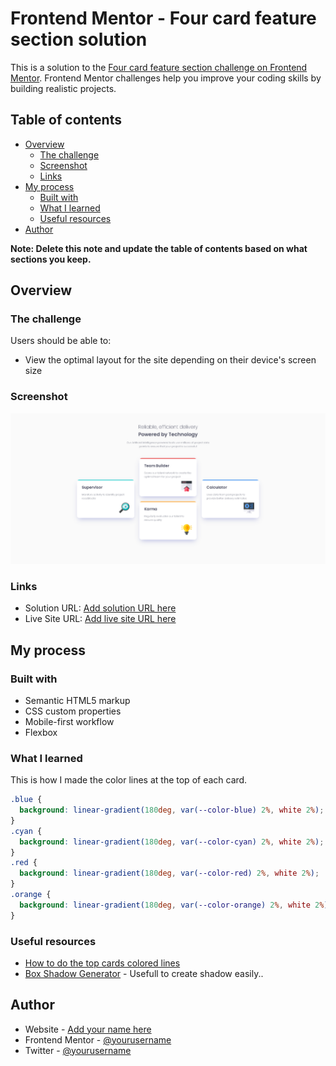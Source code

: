 # Frontend Mentor - Four card feature section solution

This is a solution to the [Four card feature section challenge on Frontend Mentor](https://www.frontendmentor.io/challenges/four-card-feature-section-weK1eFYK). Frontend Mentor challenges help you improve your coding skills by building realistic projects. 

## Table of contents

- [Overview](#overview)
  - [The challenge](#the-challenge)
  - [Screenshot](#screenshot)
  - [Links](#links)
- [My process](#my-process)
  - [Built with](#built-with)
  - [What I learned](#what-i-learned)
  - [Useful resources](#useful-resources)
- [Author](#author)

**Note: Delete this note and update the table of contents based on what sections you keep.**

## Overview

### The challenge

Users should be able to:

- View the optimal layout for the site depending on their device's screen size

### Screenshot

![](./screenshot.png)

### Links

- Solution URL: [Add solution URL here](https://your-solution-url.com)
- Live Site URL: [Add live site URL here](https://your-live-site-url.com)

## My process

### Built with

- Semantic HTML5 markup
- CSS custom properties
- Mobile-first workflow
- Flexbox

### What I learned

This is how I made the color lines at the top of each card.

```css
.blue {
  background: linear-gradient(180deg, var(--color-blue) 2%, white 2%);
}
.cyan {
  background: linear-gradient(180deg, var(--color-cyan) 2%, white 2%);
}
.red {
  background: linear-gradient(180deg, var(--color-red) 2%, white 2%);
}
.orange {
  background: linear-gradient(180deg, var(--color-orange) 2%, white 2%);
}
```

### Useful resources

- [How to do the top cards colored lines](https://stackoverflow.com/questions/41526420/how-to-remove-fade-from-gradient-in-css)
- [Box Shadow Generator](https://html-css-js.com/css/generator/box-shadow/) - Usefull to create shadow easily..

## Author

- Website - [Add your name here](https://www.your-site.com)
- Frontend Mentor - [@yourusername](https://www.frontendmentor.io/profile/yourusername)
- Twitter - [@yourusername](https://www.twitter.com/yourusername)
